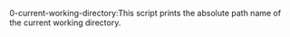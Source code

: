 0-current-working-directory:This script prints the absolute path name of the current working directory.
